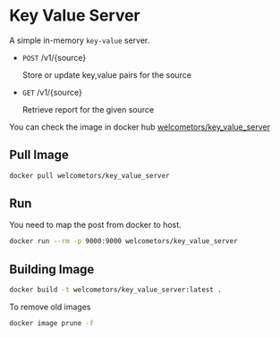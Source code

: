 # Key Value Server

A simple in-memory `key-value` server.

* `POST` /v1/{source}

    Store or update key,value pairs for the source

* `GET` /v1/{source}

    Retrieve report for the given source

You can check the image in docker hub [welcometors/key_value_server](https://hub.docker.com/r/welcometors/key_value_server/tags)

## Pull Image

```sh
docker pull welcometors/key_value_server
```

## Run

You need to map the post from docker to host.

```sh
docker run --rm -p 9000:9000 welcometors/key_value_server
```

## Building Image

```sh
docker build -t welcometors/key_value_server:latest .
```

To remove old images

```sh
docker image prune -f
```
